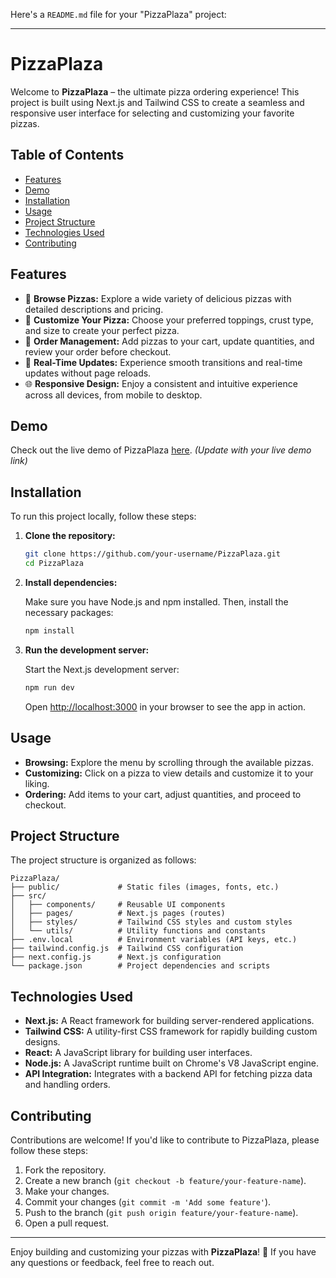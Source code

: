 Here's a `README.md` file for your "PizzaPlaza" project:

---

# PizzaPlaza

Welcome to **PizzaPlaza** – the ultimate pizza ordering experience! This project is built using Next.js and Tailwind CSS to create a seamless and responsive user interface for selecting and customizing your favorite pizzas.

## Table of Contents

- [Features](#features)
- [Demo](#demo)
- [Installation](#installation)
- [Usage](#usage)
- [Project Structure](#project-structure)
- [Technologies Used](#technologies-used)
- [Contributing](#contributing)

## Features

- 🍕 **Browse Pizzas:** Explore a wide variety of delicious pizzas with detailed descriptions and pricing.
- 🧀 **Customize Your Pizza:** Choose your preferred toppings, crust type, and size to create your perfect pizza.
- 🛒 **Order Management:** Add pizzas to your cart, update quantities, and review your order before checkout.
- 🔄 **Real-Time Updates:** Experience smooth transitions and real-time updates without page reloads.
- 🌐 **Responsive Design:** Enjoy a consistent and intuitive experience across all devices, from mobile to desktop.

## Demo

Check out the live demo of PizzaPlaza [here](#). *(Update with your live demo link)*

## Installation

To run this project locally, follow these steps:

1. **Clone the repository:**

   ```bash
   git clone https://github.com/your-username/PizzaPlaza.git
   cd PizzaPlaza
   ```

2. **Install dependencies:**

   Make sure you have Node.js and npm installed. Then, install the necessary packages:

   ```bash
   npm install
   ```

3. **Run the development server:**

   Start the Next.js development server:

   ```bash
   npm run dev
   ```

   Open [http://localhost:3000](http://localhost:3000) in your browser to see the app in action.

## Usage

- **Browsing:** Explore the menu by scrolling through the available pizzas.
- **Customizing:** Click on a pizza to view details and customize it to your liking.
- **Ordering:** Add items to your cart, adjust quantities, and proceed to checkout.

## Project Structure

The project structure is organized as follows:

```plaintext
PizzaPlaza/
├── public/             # Static files (images, fonts, etc.)
├── src/
│   ├── components/     # Reusable UI components
│   ├── pages/          # Next.js pages (routes)
│   ├── styles/         # Tailwind CSS styles and custom styles
│   └── utils/          # Utility functions and constants
├── .env.local          # Environment variables (API keys, etc.)
├── tailwind.config.js  # Tailwind CSS configuration
├── next.config.js      # Next.js configuration
└── package.json        # Project dependencies and scripts
```

## Technologies Used

- **Next.js:** A React framework for building server-rendered applications.
- **Tailwind CSS:** A utility-first CSS framework for rapidly building custom designs.
- **React:** A JavaScript library for building user interfaces.
- **Node.js:** A JavaScript runtime built on Chrome's V8 JavaScript engine.
- **API Integration:** Integrates with a backend API for fetching pizza data and handling orders.

## Contributing

Contributions are welcome! If you'd like to contribute to PizzaPlaza, please follow these steps:

1. Fork the repository.
2. Create a new branch (`git checkout -b feature/your-feature-name`).
3. Make your changes.
4. Commit your changes (`git commit -m 'Add some feature'`).
5. Push to the branch (`git push origin feature/your-feature-name`).
6. Open a pull request.

---

Enjoy building and customizing your pizzas with **PizzaPlaza**! 🍕 If you have any questions or feedback, feel free to reach out.
